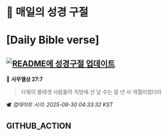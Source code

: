 # 🙏 매일의 성경 구절
# [Daily Bible verse]
## [![README에 성경구절 업데이트](https://github.com/DONGSUKA/first_test/actions/workflows/update-readme-bible.yml/badge.svg)](https://github.com/DONGSUKA/first_test/actions/workflows/update-readme-bible.yml)
<!-- START_BIBLE_VERSE -->
📖 **사무엘상 27:7**
> 다윗이 블레셋 사람들의 지방에 산 날 수는 일 년 사 개월이었더라

🕊️ _업데이트 시각: 2025-08-30 04:33:32 KST_
  <!-- END_BIBLE_VERSE -->
## GITHUB_ACTION
